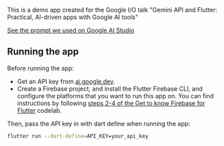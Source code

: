 This is a demo app created for the Google I/O talk "Gemini API and Flutter: Practical, AI-driven apps with Google AI tools"

[See the prompt we used on Google AI Studio](https://aistudio.google.com/app/prompts/1RsTAt6_N8BPhXbrrd8gSJcdeuYV834kf)

## Running the app 

Before running the app:
* Get an API key from [ai.google.dev](ai.google.dev).
* Create a Firebase project, and install the Flutter Firebase CLI, and configure the platforms that you want to run this app on. You can find instructions by following [steps 2-4 of the Get to know Firebase for Flutter](https://firebase.google.com/codelabs/firebase-get-to-know-flutter?hl=en#2) codelab.

Then, pass the API key in with dart define when running the app:

```bash
flutter run --dart-define=API_KEY=your_api_key
```


